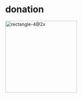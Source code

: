   # donation

<img width="225" alt="rectangle-4@2x" src="https://github.com/codeanudeep/Charity/assets/125911402/b4af0cda-01af-418e-832b-0289a320555d">

  
